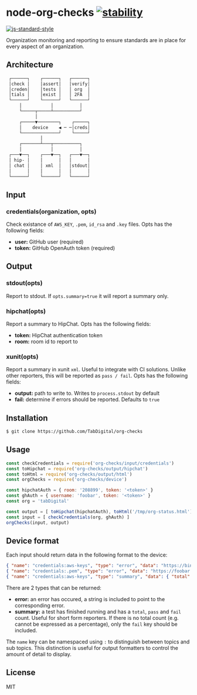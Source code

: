 # node-org-checks [![stability][0]][1]
[![js-standard-style][10]][11]

Organization monitoring and reporting to ensure standards are in place for
every aspect of an organization.

## Architecture
```txt
 ┌──────┐    ┌──────┐   ┌──────┐
 │check │    │assert│   │verify│
 │creden│    │tests │   │ org  │
 │tials │    │exist │   │ 2FA  │
 └──────┘    └──────┘   └──────┘
     │           │          │
     └─────┬─────┴──────────┘
           │
     ┌─────▼────────┐    ┌─────┐
     │    device    ◀ ─ ─│creds│
     └──────────────┘    └─────┘
             │
     ┌───────┴───┬──────────┐
     │           │          │
 ┌───▼──┐    ┌───▼──┐   ┌───▼──┐
 │ hip- │    │      │   │      │
 │ chat │    │ xml  │   │stdout│
 │      │    │      │   │      │
 └──────┘    └──────┘   └──────┘
```

## Input
### credentials(organization, opts)
Check existance of `AWS_KEY`, `.pem`, `id_rsa` and `.key` files. Opts has the
following fields:
- __user:__ GitHub user (required)
- __token:__ GitHub OpenAuth token (required)

## Output
### stdout(opts)
Report to stdout. If `opts.summary=true` it will report a summary only.

### hipchat(opts)
Report a summary to HipChat. Opts has the following fields:
- __token:__ HipChat authentication token
- __room:__ room id to report to

### xunit(opts)
Report a summary in xunit `xml`. Useful to integrate with CI solutions. Unlike
other reporters, this will be reported as `pass / fail`. Opts has the following
fields:
- __output:__ path to write to. Writes to `process.stdout` by default
- __fail:__ determine if errors should be reported. Defaults to `true`

## Installation
```sh
$ git clone https://github.com/TabDigital/org-checks
```

## Usage
```js
const checkCredentials = require('org-checks/input/credentials')
const toHipchat = require('org-checks/output/hipchat')
const toHtml = require('org-checks/output/html')
const orgChecks = require('org-checks/device')

const hipchatAuth = { room: '208899', token: '<token>' }
const ghAuth = { username: 'foobar', token: '<token>' }
const org = 'tabDigital'

const output = [ toHipchat(hipchatAuth), toHtml('/tmp/org-status.html') ]
const input = [ checkCredentials(org, ghAuth) ]
orgChecks(input, output)
```

## Device format
Each input should return data in the following format to the device:
```json
{ "name": "credentials:aws-keys", "type": "error", "data": "https://binbaz.com" }
{ "name": "credentials:.pem", "type": "error", "data": "https://foobar.com" }
{ "name": "credentials:aws-keys", "type": "summary", "data": { "total": 40, "pass": 24, "fail": 16 } }
```
There are 2 types that can be returned:
- __error:__ an error has occured, a string is included to point to the
  corresponding error.
- __summary:__ a test has finished running and has a `total`, `pass` and `fail`
  count. Useful for short form reporters. If there is no total count (e.g.
  cannot be expressed as a percentage), only the `fail` key should be included.

The `name` key can be namespaced using `:` to distinguish between topics and
sub topics. This distinction is useful for output formatters to control the
amount of detail to display.

## License
MIT

[0]: https://img.shields.io/badge/stability-experimental-orange.svg?style=flat-square
[1]: https://nodejs.org/api/documentation.html#documentation_stability_index
[2]: https://img.shields.io/npm/v/org-checks.svg?style=flat-square
[3]: https://npmjs.org/package/org-checks
[4]: https://img.shields.io/travis/TabDigital/node-org-checks/master.svg?style=flat-square
[5]: https://travis-ci.org/TabDigital/node-org-checks
[6]: https://img.shields.io/codecov/c/github/TabDigital/node-org-checks/master.svg?style=flat-square
[7]: https://codecov.io/github/TabDigital/node-org-checks
[8]: http://img.shields.io/npm/dm/org-checks.svg?style=flat-square
[9]: https://npmjs.org/package/org-checks
[10]: https://img.shields.io/badge/code%20style-standard-brightgreen.svg?style=flat-square
[11]: https://github.com/feross/standard
